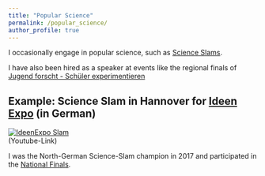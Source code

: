```yaml
---
title: "Popular Science"
permalink: /popular_science/
author_profile: true
---
```

I occasionally engage in popular science, such as [Science Slams](https://en.wikipedia.org/wiki/Science_slam).

I have also been hired as a speaker at events like the regional finals of [Jugend forscht - Schüler experimentieren](https://www.jugend-forscht.de/teilnahme/alterssparten/schueler-experimentieren.html)

## Example: Science Slam in Hannover for [Ideen Expo](https://www.ideenexpo.de) (in German)
[![IdeenExpo Slam](http://img.youtube.com/vi/fWCu47XJIEM/0.jpg)](http://www.youtube.com/watch?v=fWCu47XJIEM "Video Title")\
(Youtube-Link)

I was the North-German Science-Slam champion in 2017 and participated in the [National Finals](https://uol.de/aktuelles/artikel/ich-habe-den-besten-job-der-welt-2220).